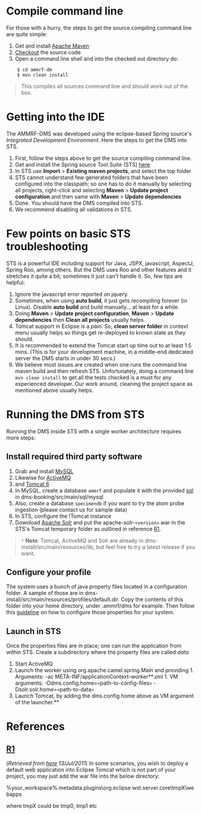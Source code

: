 # Compile command line #

For those with a hurry, the steps to get the source compiling command line are quite simple:
  1. Get and install [Apache Maven](http://maven.apache.org/)
  1. [Checkout](http://code.google.com/p/ammrf-dms/source/checkout) the source code
  1. Open a command line shell and into the checked out directory do:
```
    $ cd ammrf-dm
    $ mvn clean install
```
> This compiles all sources command line and should work out of the box.

# Getting into the IDE #

The AMMRF-DMS was developed using the eclipse-based Spring source's _Integrated Development Environment_. Here the steps to get the DMS into STS.

  1. First, follow the steps above to get the source compiling command line.
  1. Get and install the Spring source Tool Suite (STS) [here](http://www.springsource.com/developer/sts)
  1. In STS use **Import** > **Existing maven projects**, and select the top folder
  1. STS cannot understand few generated folders that have been configured into the classpath; so one has to do it manually by selecting all projects, right-click and selecting **Maven** > **Update project configuration** and then same with **Maven** > **Update dependencies**
  1. Done. You should have the DMS compiled into STS.
  1. We recommend disabling all validations in STS.

# Few points on basic STS troubleshooting #

STS is a powerful IDE including support for Java, JSPX, javascript, AspectJ, Spring Roo, among others. But the DMS uses Roo and other features and it stretches it quite a bit; sometimes it just can't handle it. So, few tips are helpful:

  1. Ignore the javascript error reported on jquery.
  1. Sometimes, when using **auto build**, it just gets recompiling forever (in Linux). Disable **auto build** and build manually... at least for a while.
  1. Doing **Maven** > **Update project configuration**, **Maven** > **Update dependencies** then **Clean all projects** usually helps.
  1. Tomcat support in Eclipse is a pain. So, **clean server folder** in context menu usually helps so things get re-deployed to known state as they should.
  1. It is recommended to extend the Tomcat start up time out to at least 1.5 mins. (This is for your development machine, in a middle-end dedicated server the DMS starts in under 30 secs.)
  1. We believe most issues are created when one runs the command line maven build and then refresh STS. Unfortunately, doing a command line `mvn clean install` to get all the tests checked is a must for any experienced developer. Our work around, cleaning the project space as mentioned above usually helps.

# Running the DMS from STS #

Running the DMS inside STS with a single worker architecture requires more steps:

## Install required third party software ##

  1. Grab and install [MySQL](http://www.mysql.com/)
  1. Likewise for [ActiveMQ](http://activemq.apache.org/)
  1. and [Tomcat 6](http://tomcat.apache.org/download-60.cgi)
  1. In MySQL, create a database `ammrf` and populate it with the provided [sql](http://code.google.com/p/ammrf-dms/source/browse/trunk/dms/dms-bookinggw/src/main/sql/mysql/001_create.sql) in dms-booking/src/main/sql/mysql
  1. Also, create a database `specimendb` if you want to try the atom probe ingestion (please contact us for sample data)
  1. In STS, configure the !Tomcat instance
  1. Download [Apache Solr](http://lucene.apache.org/solr/) and put the apache-solr-`<version>`.war in the STS's Tomcat temporary folder as outlined in reference [R1](#R1.md).

> `*` **Note**: Tomcat, ActiveMQ and Solr are already in dms-install/src/main/resources/lib, but feel free to try a latest release if you want.

## Configure your profile ##

The system uses a bunch of java property files located in a configuration folder. A sample of those are in dms-install/src/main/resources/profiles/default.dir. Copy the contents of this folder into your home directory, under .ammrf/dms for example. Then follow this [guideline](DmsPropertyFiles.md) on how to configure those properties for your system.

## Launch in STS ##

Once the properties files are in place; one can run the application from within STS. Create a subdirectory where the property files are called _data_

  1. Start ActiveMQ
  1. Launch the worker using org.apache.camel.spring.Main and providing
    1. Arguments: -ac META-INF/applicationContext-worker**.xml
    1. VM arguments: -Ddms.config.home=`<`path-to-config-files`>` -Dsolr.solr.home=`<`path-to-data`>`
  1. Launch Tomcat, by adding the dms.config.home above as VM argument of the launcher.**

# References #
## [R1](https://code.google.com/p/ammrf-dms/source/detail?r=1) ##
(_Retrieved from [here](http://abtj.blogspot.com/2009/07/how-to-adddeploy-war-file-into-eclipse.html) 13/Jul/2011_)
In some scenarios, you wish to deploy a default web application into Eclipse Tomcat which is not part of your project, you may just add the war file into the below directory:

%your\_workspace%\.metadata\.plugins\org.eclipse.wst.server.core\tmpX\webapps

where tmpX could be tmp0, tmp1 etc